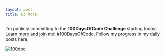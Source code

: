 ```yaml
---
layout: post
title: Do More!
---
```


I'm publicly committing to the **100DaysOfCode Challenge** starting today! [Learn more](https://t.co/8CRbh2cssa) and join me! #100DaysOfCode. Follow my progress in my daily posts here.

![100doc](http://www.finaldraftdesign.com/wp-content/uploads/2018/04/100DaysofCode_1200x500.jpg)
